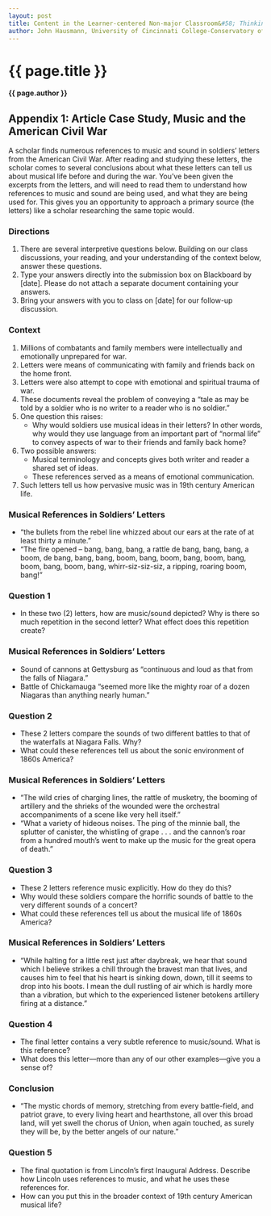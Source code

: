 ```yaml
---
layout: post
title: Content in the Learner-centered Non-major Classroom&#58; Thinking and Listening Like a Musicologist
author: John Hausmann, University of Cincinnati College-Conservatory of Music
---
```

{{ page.title }}
================
**{{ page.author }}**

## Appendix 1&#58; Article Case Study, Music and the American Civil War ##

A scholar finds numerous references to music and sound in soldiers’ letters from the American Civil War. After reading and studying these letters, the scholar comes to several conclusions about what these letters can tell us about musical life before and during the war. You’ve been given the excerpts from the letters, and will need to read them to understand how references to music and sound are being used, and what they are being used for. This gives you an opportunity to approach a primary source (the letters) like a scholar researching the same topic would.

### Directions ###

1.  There are several interpretive questions below. Building on our class discussions, your reading, and your understanding of the context below, answer these questions.
2.  Type your answers directly into the submission box on Blackboard by [date]. Please do not attach a separate document containing your answers.
3.  Bring your answers with you to class on [date] for our follow-up discussion.

### Context

1.  Millions of combatants and family members were intellectually and emotionally unprepared for war.
2.  Letters were means of communicating with family and friends back on the home front.
3.  Letters were also attempt to cope with emotional and spiritual trauma of war.
4.  These documents reveal the problem of conveying a “tale as may be told by a soldier who is no writer to a reader who is no soldier.”
5.  One question this raises:
	- Why would soldiers use musical ideas in their letters? In other words, why would they use language from an important part of “normal life” to convey aspects of war to their friends and family back home?
7.  Two possible answers:
	- Musical terminology and concepts gives both writer and reader a shared set of ideas.
	- These references served as a means of emotional communication.
8.  Such letters tell us how pervasive music was in 19th century American life.

### Musical References in Soldiers’ Letters

-   “the bullets from the rebel line whizzed about our ears at the rate of at least thirty a minute.”
-   “The fire opened – bang, bang, bang, a rattle de bang, bang, bang, a boom, de bang, bang, bang, boom, bang, boom, bang, boom, bang, boom, bang, boom, bang, whirr-siz-siz-siz, a ripping, roaring boom, bang!”

### Question 1

-   In these two (2) letters, how are music/sound depicted? Why is there so much repetition in the second letter? What effect does this repetition create?

### Musical References in Soldiers’ Letters

-   Sound of cannons at Gettysburg as “continuous and loud as that from the falls of Niagara.”
-   Battle of Chickamauga “seemed more like the mighty roar of a dozen Niagaras than anything nearly human.”

### Question 2

-   These 2 letters compare the sounds of two different battles to that of the waterfalls at Niagara Falls. Why?
-   What could these references tell us about the sonic environment of 1860s America?

### Musical References in Soldiers’ Letters

-   “The wild cries of charging lines, the rattle of musketry, the booming of artillery and the shrieks of the wounded were the orchestral accompaniments of a scene like very hell itself.”
-   “What a variety of hideous noises. The ping of the minnie ball, the splutter of canister, the whistling of grape . . . and the cannon’s roar from a hundred mouth’s went to make up the music for the great opera of death.”

### Question 3

-   These 2 letters reference music explicitly. How do they do this?
-   Why would these soldiers compare the horrific sounds of battle to the very different sounds of a concert?
-   What could these references tell us about the musical life of 1860s America?

### Musical References in Soldiers’ Letters

-   “While halting for a little rest just after daybreak, we hear that sound which I believe strikes a chill through the bravest man that lives, and causes him to feel that his heart is sinking down, down, till it seems to drop into his boots. I mean the dull rustling of air which is hardly more than a vibration, but which to the experienced listener betokens artillery firing at a distance.”

### Question 4


- The final letter contains a very subtle reference to music/sound. What is this reference?
- What does this letter––more than any of our other examples––give you a sense of?


### Conclusion

-   “The mystic chords of memory, stretching from every battle-field, and patriot grave, to every living heart and hearthstone, all over this broad land, will yet swell the chorus of Union, when again touched, as surely they will be, by the better angels of our nature.”

### Question 5

-   The final quotation is from Lincoln’s first Inaugural Address. Describe how Lincoln uses references to music, and what he uses these references for.
-   How can you put this in the broader context of 19th century American musical life?

